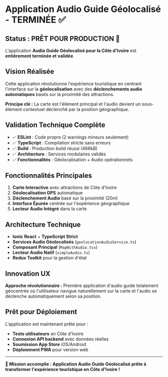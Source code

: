 # Application Audio Guide Géolocalisé - TERMINÉE ✅

## Status : PRÊT POUR PRODUCTION 🚀

L'application **Audio Guide Géolocalisé pour la Côte d'Ivoire** est **entièrement terminée et validée**.

## Vision Réalisée

Cette application révolutionne l'expérience touristique en centrant l'interface sur la **géolocalisation** avec des **déclenchements audio automatiques** basés sur la proximité des attractions.

**Principe clé :** La carte est l'élément principal et l'audio devient un sous-élément contextuel déclenché par la position géographique.

## Validation Technique Complète

- ✅ **ESLint** : Code propre (2 warnings mineurs seulement)
- ✅ **TypeScript** : Compilation stricte sans erreurs
- ✅ **Build** : Production build réussi (466kB)
- ✅ **Architecture** : Services modulaires validés
- ✅ **Fonctionnalités** : Géolocalisation + Audio opérationnels

## Fonctionnalités Principales

1. **Carte Interactive** avec attractions de Côte d'Ivoire
2. **Géolocalisation GPS** automatique
3. **Déclenchement Audio** basé sur la proximité (20m)
4. **Interface Épurée** centrée sur l'expérience géographique
5. **Lecteur Audio Intégré** dans la carte

## Architecture Technique

- **Ionic React** + **TypeScript Strict**
- **Services Audio Géolocalisés** (`geolocationAudioService.ts`)
- **Composant Principal** (`MapWithAudio.tsx`)
- **Lecteur Audio Natif** (`simpleAudio.ts`)
- **Redux Toolkit** pour la gestion d'état

## Innovation UX

**Approche révolutionnaire :** Première application d'audio guide totalement géocentrée où l'utilisateur navigue naturellement sur la carte et l'audio se déclenche automatiquement selon sa position.

## Prêt pour Déploiement

L'application est maintenant prête pour :

- **Tests utilisateurs** en Côte d'Ivoire
- **Connexion API backend** avec données réelles
- **Soumission App Store** iOS/Android
- **Déploiement PWA** pour version web

---

**🎯 Mission accomplie : Application Audio Guide Géolocalisé prête à transformer l'expérience touristique en Côte d'Ivoire !** 
 